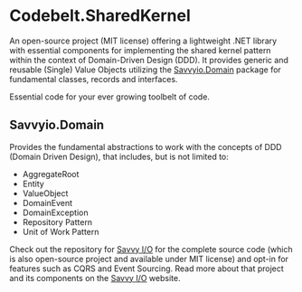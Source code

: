 # Codebelt.SharedKernel

An open-source project (MIT license) offering a lightweight .NET library with essential components for implementing the shared kernel pattern within the context of Domain-Driven Design (DDD). It provides generic and reusable (Single) Value Objects utilizing the [Savvyio.Domain](https://www.nuget.org/packages/Savvyio.Domain) package for fundamental classes, records and interfaces.

Essential code for your ever growing toolbelt of code.

## Savvyio.Domain

Provides the fundamental abstractions to work with the concepts of DDD (Domain Driven Design), that includes, but is not limited to:

- AggregateRoot
- Entity
- ValueObject
- DomainEvent
- DomainException
- Repository Pattern
- Unit of Work Pattern

Check out the repository for [Savvy I/O](https://github.com/codebeltnet/savvyio) for the complete source code (which is also open-source project and available under MIT license) and opt-in for features such as CQRS and Event Sourcing. Read more about that project and its components on the [Savvy I/O](https://www.savvyio.net/) website.
